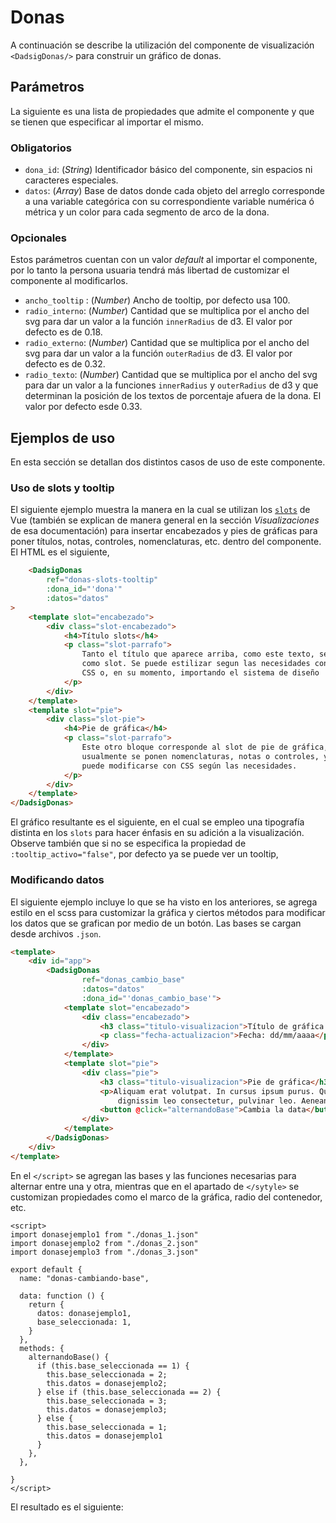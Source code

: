 # Donas

A continuación se describe la utilización del componente de visualización `<DadsigDonas/>` para construir un gráfico de 
donas.

## Parámetros

La siguiente es una lista de propiedades que admite el componente y que se tienen que especificar al importar el mismo.

### Obligatorios

* `dona_id`: (_String_) Identificador básico del componente, sin espacios ni caracteres especiales.
* `datos`: (_Array_) Base de datos donde cada objeto del arreglo corresponde a una variable categórica con su
    correspondiente variable numérica ó métrica y un color para cada segmento de arco de la dona. 

### Opcionales

Estos parámetros cuentan con un valor _default_ al importar el componente, por lo tanto la persona usuaria tendrá más
libertad de customizar el componente al modificarlos.

* `ancho_tooltip` : (_Number_) Ancho de tooltip, por defecto usa 100.
* `radio_interno`: (_Number_) Cantidad que se multiplica por el ancho del svg para dar un valor a la función
  `innerRadius` de d3. El valor por defecto es de 0.18.
* `radio_externo`: (_Number_) Cantidad que se multiplica por el ancho del svg para dar un valor a la función
    `outerRadius` de d3. El valor por defecto es de 0.32.
* `radio_texto`: (_Number_) Cantidad que se multiplica por el ancho del svg para dar un valor a la funciones
  `innerRadius` y `outerRadius` de d3 y que determinan la posición de los textos de porcentaje afuera de la dona. El 
  valor por defecto esde 0.33.

## Ejemplos de uso

En esta sección se detallan dos distintos casos de uso de este componente.

### Uso de slots y tooltip

El siguiente ejemplo muestra la manera en la cual se utilizan los
[`slots`](https://vuejs.org/guide/components/slots.html) de Vue (también se explican de manera general en la sección
_Visualizaciones_ de esa documentación) para insertar encabezados y pies de gráficas para poner títulos, notas,
controles, nomenclaturas, etc. dentro del componente. El HTML es el siguiente,

```html
    <DadsigDonas
        ref="donas-slots-tooltip"
        :dona_id="'dona'"
        :datos="datos"
>
    <template slot="encabezado">
        <div class="slot-encabezado">
            <h4>Título slots</h4>
            <p class="slot-parrafo">
                Tanto el título que aparece arriba, como este texto, se integran
                como slot. Se puede estilizar segun las necesidades con un poco de
                CSS o, en su momento, importando el sistema de diseño
            </p>
        </div>
    </template>
    <template slot="pie">
        <div class="slot-pie">
            <h4>Pie de gráfica</h4>
            <p class="slot-parrafo">
                Este otro bloque corresponde al slot de pie de gráfica, en donde
                usualmente se ponen nomenclaturas, notas o controles, y también
                puede modificarse con CSS según las necesidades.
            </p>
        </div>
    </template>
</DadsigDonas>
```

El gráfico resultante es el siguiente, en el cual se empleo una tipografía distinta en los `slots` para hacer énfasis en
su adición a la visualización. Observe también que si no se especifica la propiedad de
`:tooltip_activo="false"`, por defecto ya se puede ver un tooltip,

<donas-slots-tooltip/>


### Modificando datos

El siguiente ejemplo incluye lo que se ha visto en los anteriores, se agrega estilo en el scss para customizar la
gráfica y ciertos métodos para modificar los datos que se grafican por medio de un botón. Las bases se cargan desde
archivos `.json`.

```html
<template>
    <div id="app">
        <DadsigDonas
                ref="donas_cambio_base"
                :datos="datos"
                :dona_id="'donas_cambio_base'">
            <template slot="encabezado">
                <div class="encabezado">
                    <h3 class="titulo-visualizacion">Título de gráfica con cambio de datos</h3>
                    <p class="fecha-actualizacion">Fecha: dd/mm/aaaa</p>
                </div>
            </template>
            <template slot="pie">
                <div class="pie">
                    <h3 class="titulo-visualizacion">Pie de gráfica</h3>
                    <p>Aliquam erat volutpat. In cursus ipsum purus. Quisque a pellentesque justo. Donec nec justo sodales,
                        dignissim leo consectetur, pulvinar leo. Aenean sodales a lacus eget porta.</p>
                    <button @click="alternandoBase">Cambia la data</button>
                </div>
            </template>
        </DadsigDonas>
    </div>
</template>
```
En el `</script>` se agregan las bases y las funciones necesarias para alternar entre una y otra, mientras que en el
apartado de `</sytyle>` se customizan propiedades como el marco de la gráfica, radio del contenedor, etc.

```vue
<script>
import donasejemplo1 from "./donas_1.json"
import donasejemplo2 from "./donas_2.json"
import donasejemplo3 from "./donas_3.json"

export default {
  name: "donas-cambiando-base",

  data: function () {
    return {
      datos: donasejemplo1,
      base_seleccionada: 1,
    }
  },
  methods: {
    alternandoBase() {
      if (this.base_seleccionada == 1) {
        this.base_seleccionada = 2;
        this.datos = donasejemplo2;
      } else if (this.base_seleccionada == 2) {
        this.base_seleccionada = 3;
        this.datos = donasejemplo3;
      } else {
        this.base_seleccionada = 1;
        this.datos = donasejemplo1
      }
    },
  },

}
</script>
```

El resultado es el siguiente:

<donas-cambiando-base/>
